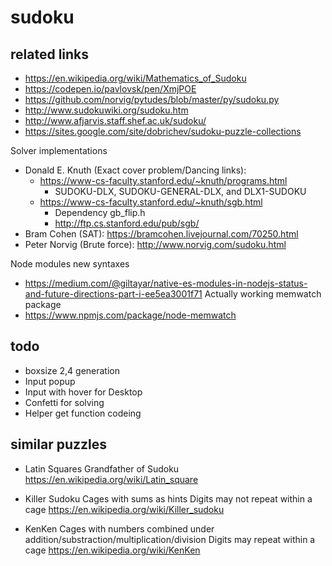 # sudoku

## related links

* https://en.wikipedia.org/wiki/Mathematics_of_Sudoku
* https://codepen.io/pavlovsk/pen/XmjPOE
* https://github.com/norvig/pytudes/blob/master/py/sudoku.py
* http://www.sudokuwiki.org/sudoku.htm
* http://www.afjarvis.staff.shef.ac.uk/sudoku/
* https://sites.google.com/site/dobrichev/sudoku-puzzle-collections

Solver implementations
* Donald E. Knuth (Exact cover problem/Dancing links): 
  * https://www-cs-faculty.stanford.edu/~knuth/programs.html
    * SUDOKU-DLX, SUDOKU-GENERAL-DLX, and DLX1-SUDOKU
  * https://www-cs-faculty.stanford.edu/~knuth/sgb.html
    * Dependency gb_flip.h
    * http://ftp.cs.stanford.edu/pub/sgb/
* Bram Cohen (SAT): https://bramcohen.livejournal.com/70250.html
* Peter Norvig (Brute force): http://www.norvig.com/sudoku.html

Node modules new syntaxes
* https://medium.com/@giltayar/native-es-modules-in-nodejs-status-and-future-directions-part-i-ee5ea3001f71
Actually working memwatch package
* https://www.npmjs.com/package/node-memwatch

## todo

* boxsize 2,4 generation
* Input popup
* Input with hover for Desktop
* Confetti for solving
* Helper get function codeing

## similar puzzles

* Latin Squares
  Grandfather of Sudoku
  https://en.wikipedia.org/wiki/Latin_square

* Killer Sudoku
  Cages with sums as hints
  Digits may not repeat within a cage
  https://en.wikipedia.org/wiki/Killer_sudoku

* KenKen
  Cages with numbers combined under addition/substraction/multiplication/division
  Digits may repeat within a cage
  https://en.wikipedia.org/wiki/KenKen
